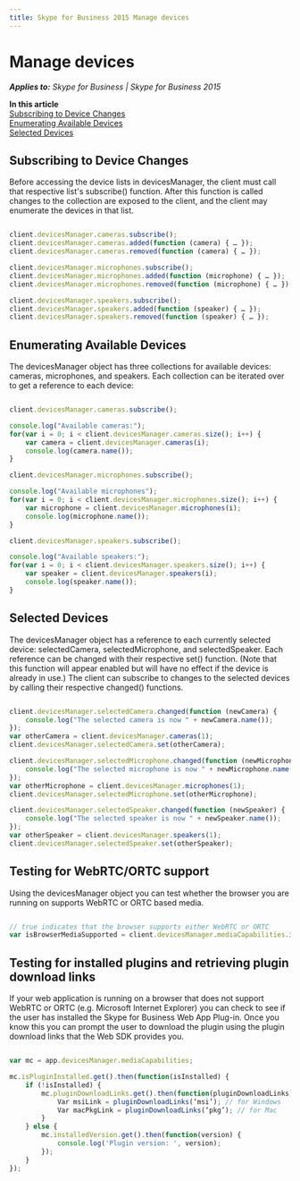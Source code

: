 ```yaml
---
title: Skype for Business 2015 Manage devices
---
```

# Manage devices


 _**Applies to:** Skype for Business | Skype for Business 2015_

 **In this article**<br/>
[Subscribing to Device Changes](#sectionSection0)<br/>
[Enumerating Available Devices](#sectionSection1)<br/>
[Selected Devices](#sectionSection2)



## Subscribing to Device Changes
<a name="sectionSection0"> </a>

Before accessing the device lists in devicesManager, the client must call that respective list's subscribe() function. After this function is called changes to the collection are exposed to the client, and the client may enumerate the devices in that list.


```js

client.devicesManager.cameras.subscribe();
client.devicesManager.cameras.added(function (camera) { … });
client.devicesManager.cameras.removed(function (camera) { … });

client.devicesManager.microphones.subscribe();
client.devicesManager.microphones.added(function (microphone) { … });
client.devicesManager.microphones.removed(function (microphone) { … });

client.devicesManager.speakers.subscribe();
client.devicesManager.speakers.added(function (speaker) { … });
client.devicesManager.speakers.removed(function (speaker) { … });

```


## Enumerating Available Devices
<a name="sectionSection1"> </a>

The devicesManager object has three collections for available devices: cameras, microphones, and speakers. Each collection can be iterated over to get a reference to each device:


```js

client.devicesManager.cameras.subscribe();

console.log("Available cameras:");
for(var i = 0; i < client.devicesManager.cameras.size(); i++) {
	var camera = client.devicesManager.cameras(i);
	console.log(camera.name());
}

client.devicesManager.microphones.subscribe();

console.log("Available microphones");
for(var i = 0; i < client.devicesManager.microphones.size(); i++) {
	var microphone = client.devicesManager.microphones(i);
	console.log(microphone.name());
}

client.devicesManager.speakers.subscribe();

console.log("Available speakers:");
for(var i = 0; i < client.devicesManager.speakers.size(); i++) {
	var speaker = client.devicesManager.speakers(i);
	console.log(speaker.name());
}

```


## Selected Devices
<a name="sectionSection2"> </a>

The devicesManager object has a reference to each currently selected device: selectedCamera, selectedMicrophone, and selectedSpeaker. Each reference can be changed with their respective set() function. (Note that this function will appear enabled but will have no effect if the device is already in use.) The client can subscribe to changes to the selected devices by calling their respective changed() functions.


```js

client.devicesManager.selectedCamera.changed(function (newCamera) {
	console.log("The selected camera is now " + newCamera.name());
});
var otherCamera = client.devicesManager.cameras(1);
client.devicesManager.selectedCamera.set(otherCamera);

client.devicesManager.selectedMicrophone.changed(function (newMicrophone) {
	console.log("The selected microphone is now " + newMicrophone.name());
});
var otherMicrophone = client.devicesManager.microphones(1);
client.devicesManager.selectedMicrophone.set(otherMicrophone);

client.devicesManager.selectedSpeaker.changed(function (newSpeaker) {
	console.log("The selected speaker is now " + newSpeaker.name());
});
var otherSpeaker = client.devicesManager.speakers(1);
client.devicesManager.selectedSpeaker.set(otherSpeaker);

```

## Testing for WebRTC/ORTC support

Using the devicesManager object you can test whether the browser you are running on supports WebRTC or ORTC based media.


```js

// true indicates that the browser supports either WebRTC or ORTC
var isBrowserMediaSupported = client.devicesManager.mediaCapabilities.isBrowserMediaSupported();

```

## Testing for installed plugins and retrieving plugin download links

If your web application is running on a browser that does not support WebRTC or ORTC (e.g. Microsoft Internet Explorer) you can check to see if the user has installed the Skype for Business Web App Plug-in. Once you know this you can prompt the user to download the plugin using the plugin download links that the Web SDK provides you.


```js

var mc = app.devicesManager.mediaCapabilities;

mc.isPluginInstalled.get().then(function(isInstalled) {
	if (!isInstalled) {
		mc.pluginDownloadLinks.get().then(function(pluginDownloadLinks) {
			Var msiLink = pluginDownloadLinks(‘msi’); // for Windows
			Var macPkgLink = pluginDownloadLinks(‘pkg’); // for Mac
		}
	} else {
		mc.installedVersion.get().then(function(version) {
			console.log('Plugin version: ', version);
		});
	}
});


```

